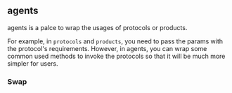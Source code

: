 ## agents

agents is a palce to wrap the usages of protocols or products. 

For example, in `protocols` and `products`, you need to pass the params with the protocol's requirements. However, in agents, you can wrap some common used methods to invoke the protocols so that it will be much more simpler for users.


### Swap

